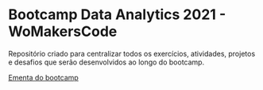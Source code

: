 # Bootcamp Data Analytics 2021 - WoMakersCode

Repositório criado para centralizar todos os exercícios, atividades, projetos e desafios que serão desenvolvidos ao longo do bootcamp.
<br>

[Ementa do bootcamp](https://github.com/NaraGuimma/bootcamp_WoMakersCode/blob/main/calendario-bootcamp-data-analytics.pdf)

